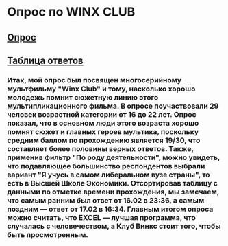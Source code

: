 # Опрос по WINX CLUB  
## [Опрос](https://goo.gl/forms/URYy87V3lAcEIeRg2 "Я ссылка")  
## [Таблица ответов](https://docs.google.com/spreadsheets/d/1eh3jm8Y01N0jyPfDbbOawGRS63UW1lSAbdIDKvZ2t_c/edit#gid=1500657434 "Я тоже ссылка")  
### Итак, мой опрос был посвящен многосерийному мультфильму "Winx Club" и тому, насколько хорошо молодежь помнит сюжетную линию этого мультипликационного фильма. В опросе поучаствовали 29 человек возрастной категории от 16 до 22 лет. Опрос показал, что в основном люди этого возраста хорошо помнят сюжет и главных героев мультика, поскольку средним баллом по прохождению является 19/30, что составляет более половины верных ответов. Также, применив фильтр "По роду деятельности", можно увидеть, что подавляющее большинство респондентов выбрали вариант "Я учусь в самом либеральном вузе страны", то есть в Высшей Школе Экономики. Отсортировав таблицу с данными по отметке времени прохождения, мы замечаем, что самым ранним был ответ от 16.02 в 23:36, а самым поздним — ответ от 17.02 в 16:34. Главным итогом опроса можно считать, что EXCEL — лучшая программа, что случалась с человечеством, а Клуб Винкс стоит того, чтобы быть просмотренным.
